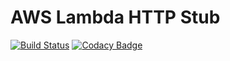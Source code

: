 # AWS Lambda HTTP Stub
[![Build Status](https://travis-ci.org/cloudrecipes/aws-lambda-http-stub.svg?branch=master)](https://travis-ci.org/cloudrecipes/aws-lambda-http-stub)
[![Codacy Badge](https://api.codacy.com/project/badge/Grade/4a5ea737f17b4bcbb5681b2c6dab1f7a)](https://www.codacy.com/app/cloudrecipes/aws-lambda-http-stub?utm_source=github.com&amp;utm_medium=referral&amp;utm_content=cloudrecipes/aws-lambda-http-stub&amp;utm_campaign=Badge_Grade)
